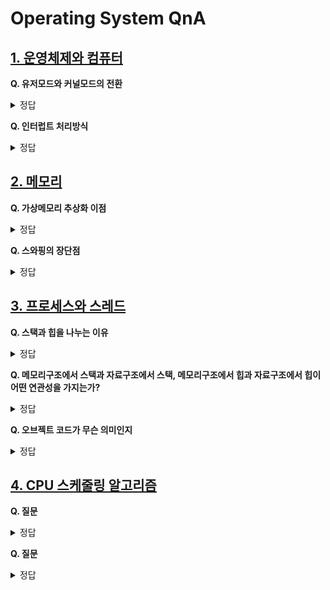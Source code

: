 # Operating System QnA

## [1. 운영체제와 컴퓨터](https://github.com/DE-multi/CS_study/blob/main/Operating%20System/1.%20%EC%9A%B4%EC%98%81%EC%B2%B4%EC%A0%9C%EC%99%80%20%EC%BB%B4%ED%93%A8%ED%84%B0.md)  
  
**Q. 유저모드와 커널모드의 전환**  
<details>
<summary>정답</summary>
<br>  

  컴퓨터의 보안을 위해서 커널모드와 유저모드로 나누어 운영체제의 중추적인 역할을 하는 커널에 접근하고 수정할 수 있는 권한을 제한한다.  
  유저모드 = 일반 권한  
  커널모드 = 관리자 권한  
  이라고 생각하면 된다.   
  
  커널모드에선 커널을 직접 수정할 수 있고 모든 파일에 접근하여 수정,삭제 등을 할 수 있다.  
  
  유저모드에서 커널모드로의 전환은 **시스템콜**을 호출하여 진행한다.  
  유저프로그램이 I/O요청을 하면 (올바른 I/O요청 인지 확인 후) modebit가 1에서 0으로 바뀌어 커널모드로 변환되어 실행한 후   
  다시 modebit를 0에서 1로 바뀌어 유저모드로 전환한다.   
  
</details>

**Q. 인터럽트 처리방식**  
<details>
<summary>정답</summary>
<br>  
  
  인터럽트란 어떤 신호가 들어왔을때 CPU를 잠시 중단하는 것이다.  
  CPU는 기계어로 쓰인 컴퓨터 프로그램의 명령어를 해석하여 실행하고 외부에서 정보를 입력받아,이를 기억하고, 연산하며, 결과를 외부로 출력한다.  
  이러한 과정중에 인터럽트가 발생하면 원래 하던 작업(주프로그램)을 중지하고 **인터럽트 서비스루틴**을 실행하여 인터럽트 처리 후 다시 주 프로그램으로 복귀한다.  
  ![image](https://user-images.githubusercontent.com/108858076/209749396-2756ff82-6e9b-4613-916b-21be707f4b71.png)  
 
  참고 : https://m.blog.naver.com/PostView.naver?isHttpsRedirect=true&blogId=scw0531&logNo=220650635893

</details>


## [2. 메모리](https://github.com/DE-multi/CS_study/blob/main/Operating%20System/2.%20%EB%A9%94%EB%AA%A8%EB%A6%AC.md)  
  
**Q. 가상메모리 추상화 이점**  
<details>
<summary>정답</summary>
<br>  

</details>

**Q. 스와핑의 장단점**  
<details>
<summary>정답</summary>
<br>  

</details>

## [3. 프로세스와 스레드](https://github.com/DE-multi/CS_study/blob/main/Operating%20System/%ED%94%84%EB%A1%9C%EC%84%B8%EC%8A%A4%EC%99%80%20%EC%8A%A4%EB%A0%88%EB%93%9C.md)  
  
  
**Q. 스택과 힙을 나누는 이유**  
<details>
<summary>정답</summary>
<br>  
스텍과 힙의 정확한 차이점
- 스텍은 접근이 매우빠르고 변수를 명시적으로 할당 해제할 필요가없다 (컴파일러에 의해 메모리가 햊제 할당이 된다)
- 힙은 동적으로 메모리를 할당할 때 사용된다. (프로그래머가 직접 할당시킴) 

스텍과 힙을 나눈이유
- 스텍은 매우빠르게 접근이 가능하고 메모리의 낭비된 공간이 없이 사용가능하다. 스텍의 의미대로 차례대로 쌓기때문

- 힙은 사용자가 따로 할당 관리를 해서 사용해야 한다 때문에 스택보다 느리게 할당된다 용량은 크지만 단편화의 위험이있다 

힙의 장점을 포함한 스텍을 구현할수없는 이유는
- 스텍의 특성상 데이터의 접근하는 부분이 top뿐이다
- top은 스텍의 활성레코드가 저장될수있는 이유이고 자료구조를 적용할수있는 이유이며 함수가 실행 중일때만 접근 가능한 공간이다 즉 중간에 접근이 불가능하다
- 힙은 포인터로 해당데이터의 접근이 하능하다

프로그램 상에서 얼마나 메모리가 필요할지 모르는 상태이며 미리모두 할당해 놓는 것은 쓰이지 않는 메모리까지 할당하는 것으로 비효율적이기에 스텍과 힙을 나누어 할당하는 것이다


</details>
  
**Q. 메모리구조에서 스택과 자료구조에서 스택, 메모리구조에서 힙과 자료구조에서 힙이 어떤 연관성을 가지는가?**  
<details>
<summary>정답</summary>
<br>  
정확하게 같은 내용이며 메모리구조의 스텍과 힙은 영역을 뜻하는말이고 이 영역 안에 자료구조가 포함이 된 것 입니다 스텍영역안에는 스텍의 자료구조가 힙 영역 안에는 힙 자료구조가 있으므로 메모리구조 속 각 영역안에 각 자료구조들이 존재한다고 이해하시면 좋습니다
</details>
  
**Q. 오브젝트 코드가 무슨 의미인지** 
<details>
<summary>정답</summary>
<br>  
목적코드 = 오브젝트코드 = 목적모듈 (모두같은 뜻으로 사용됩니다)
- 컴파일러 또는 어셈블러에 의해 생성되는 코드
- 컴파일러나 어셈블러가 소스 코드를 컴파일 또는 어셈블해서 생성하는 파일
- 기계어나 또는 그에 준하는 RTL과 같이 이진 코드로 이루어짐
</details>


## [4. CPU 스케줄링 알고리즘]()  
  
**Q. 질문**  
<details>
<summary>정답</summary>
<br>  

</details>

**Q. 질문**  
<details>
<summary>정답</summary>
<br>  

</details>
